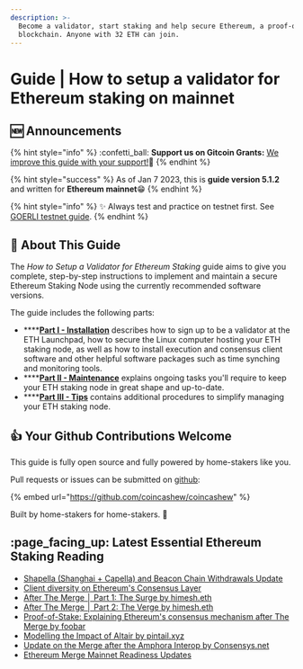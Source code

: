 ```yaml
---
description: >-
  Become a validator, start staking and help secure Ethereum, a proof-of-stake
  blockchain. Anyone with 32 ETH can join.
---
```


# Guide | How to setup a validator for Ethereum staking on mainnet

## :new: Announcements

{% hint style="info" %}
:confetti\_ball: **Support us on Gitcoin Grants:** [We improve this guide with your support!](https://gitcoin.co/grants/1653/eth2-staking-guides-by-coincashew)🙏
{% endhint %}

{% hint style="success" %}
As of Jan 7 2023, this is **guide version 5.1.2** and written for **Ethereum mainnet**:grin:
{% endhint %}

{% hint style="info" %}
:sparkles: Always test and practice on testnet first. See [GOERLI testnet guide](../guide-or-how-to-setup-a-validator-on-eth2-testnet-prater.md).
{% endhint %}

## :wrench: About This Guide

The _How to Setup a Validator for Ethereum Staking_ guide aims to give you complete, step-by-step instructions to implement and maintain a secure Ethereum Staking Node using the currently recommended software versions.

The guide includes the following parts:

* ****[**Part I - Installation**](part-i-installation/) describes how to sign up to be a validator at the ETH Launchpad, how to secure the Linux computer hosting your ETH staking node, as well as how to install execution and consensus client software and other helpful software packages such as time synching and monitoring tools.
* ****[**Part II - Maintenance**](part-ii-maintenance/) explains ongoing tasks you'll require to keep your ETH staking node in great shape and up-to-date.
* ****[**Part III - Tips**](part-iii-tips/) contains additional procedures to simplify managing your ETH staking node.

## :thumbsup: Your Github Contributions Welcome

This guide is fully open source and fully powered by home-stakers like you.

Pull requests or issues can be submitted on [github](https://github.com/coincashew/coincashew):

{% embed url="https://github.com/coincashew/coincashew" %}

Built by home-stakers for home-stakers. :pray:

## :page\_facing\_up: Latest Essential Ethereum Staking Reading

* [Shapella (Shanghai + Capella) and Beacon Chain Withdrawals Update](https://tim.mirror.xyz/zLdl8bEiDmobHZ5RlvG2LrlZLWV9c2XvkuKQ-vpljSU)
* [Client diversity on Ethereum's Consensus Layer](https://mirror.xyz/jmcook.eth/S7ONEka\_0RgtKTZ3-dakPmAHQNPvuj15nh0YGKPFriA)
* [After The Merge │ Part 1: The Surge by himesh.eth](https://himesh.substack.com/p/after-the-merge-part-1-the-surge)
* [After The Merge │ Part 2: The Verge by himesh.eth](https://himesh.substack.com/p/after-the-merge-part-2-the-verge)
* [Proof-of-Stake: Explaining Ethereum's consensus mechanism after The Merge by foobar](https://0xfoobar.substack.com/p/ethereum-proof-of-stake)
* [Modelling the Impact of Altair by pintail.xyz](https://pintail.xyz/posts/modelling-the-impact-of-altair/)
* [Update on the Merge after the Amphora Interop by Consensys.net](https://consensys.net/blog/ethereum-2-0/an-update-on-the-merge-after-the-amphora-interop-event-in-greece/)
* [Ethereum Merge Mainnet Readiness Updates](https://github.com/ethereum/pm/blob/master/Merge/mainnet-readiness.md)
